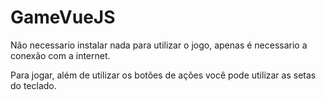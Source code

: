# GameVueJS

Não necessario instalar nada para utilizar o jogo, apenas é necessario a conexão com a internet.

Para jogar, além de utilizar os botões de ações você pode utilizar as setas do teclado.
